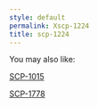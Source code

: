 ```yaml
---
style: default
permalink: Xscp-1224
title: scp-1224
---
```

You may also like:

[SCP-1015](http://scp-wiki.net/scp-1015)

[SCP-1778](http://scp-wiki.net/scp-1778)
